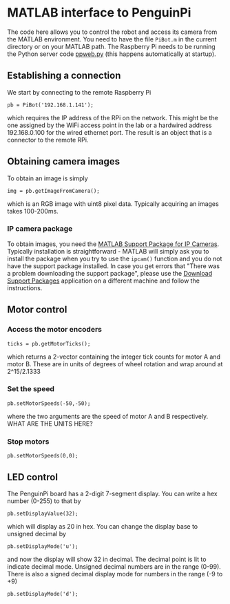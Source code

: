 # MATLAB interface to PenguinPi

The code here allows you to control the robot and access its camera from the MATLAB environment.  You need to have the file
```PiBot.m``` in the current directory or on your MATLAB path.  The Raspberry Pi needs to be running the Python server code [ppweb.py](../python/robot/ppweb.py) (this happens automatically at startup).

## Establishing a connection
We start by connecting to the remote Raspberry Pi
```
pb = PiBot('192.168.1.141');
```
which requires the IP address of the RPi on the network.  This might be the one assigned by the WiFi access point in the 
lab or a hardwired address 192.168.0.100 for the wired ethernet port. 
The result is an object that is a connector to the remote RPi.

## Obtaining camera images
To obtain an image is simply
```
img = pb.getImageFromCamera();
```
which is an RGB image with uint8 pixel data.  Typically acquiring an images takes 100-200ms.

### IP camera package
To obtain images, you need the [MATLAB Support Package for IP Cameras](https://au.mathworks.com/help/supportpkg/ipcamera/index.html). Typically installation is straightforward - MATLAB will simply ask you to install the package when you try to use the `ipcam()` function and you do not have the support package installed. In case you get errors that "There was a problem downloading the support package", please use the [Download Support Packages](https://au.mathworks.com/support/install/support-software-downloader.html) application on a different machine and follow the instructions.

## Motor control
### Access the motor encoders
```
ticks = pb.getMotorTicks();
```
which returns a 2-vector containing the integer tick counts for motor A and motor B.  These are in units of degrees of wheel rotation and wrap around at 2^15/2.1333

### Set the speed
```
pb.setMotorSpeeds(-50,-50);
```
where the two arguments are the speed of motor A and B respectively.  WHAT ARE THE UNITS HERE?

### Stop motors
```
pb.setMotorSpeeds(0,0);
```

## LED control
The PenguinPi board has a 2-digit 7-segment display. You can write a hex number (0-255) to that by
```
pb.setDisplayValue(32);
```
which will display as 20 in hex.  You can change the display base to unsigned decimal by
```
pb.setDisplayMode('u');
```
and now the display will show 32 in decimal.  The decimal point is lit to indicate decimal mode.
Unsigned decimal numbers are in the range (0-99).
There is also a signed decimal display mode for numbers in the range (-9 to +9)
```
pb.setDisplayMode('d');
```
